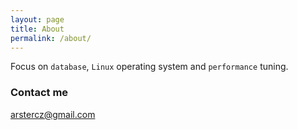 ```yaml
---
layout: page
title: About
permalink: /about/
---
```


Focus on `database`, `Linux` operating system and `performance` tuning.

### Contact me

[arstercz@gmail.com](mailto:arstercz@gmail.com)
